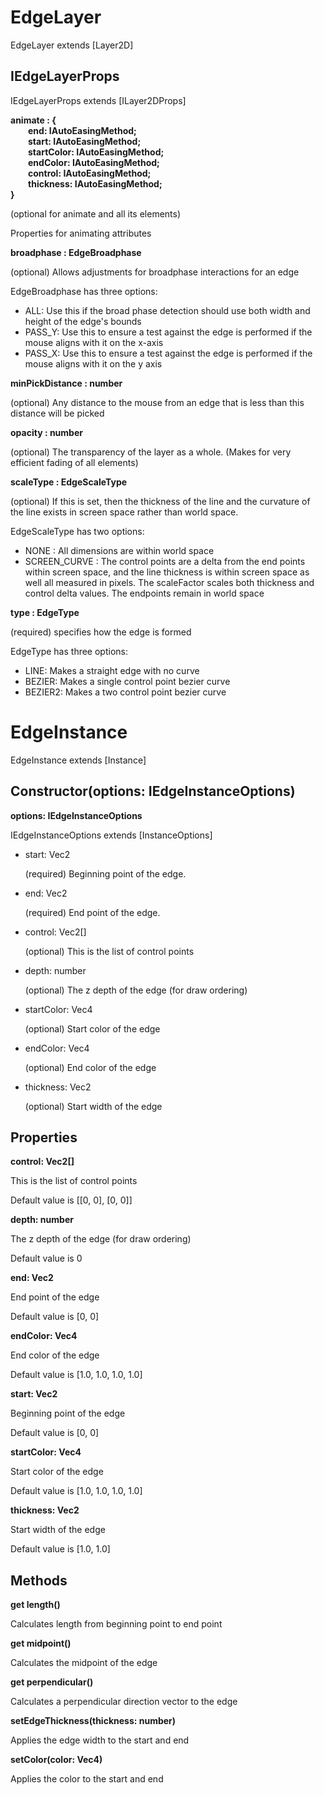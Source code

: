 # EdgeLayer

EdgeLayer extends [Layer2D]

## IEdgeLayerProps

IEdgeLayerProps extends [ILayer2DProps]

**animate : { <br>&emsp;&emsp;end: IAutoEasingMethod<Vec>; <br>&emsp;&emsp;start: IAutoEasingMethod<Vec>; <br>&emsp;&emsp;startColor: IAutoEasingMethod<Vec>; <br>&emsp;&emsp;endColor: IAutoEasingMethod<Vec>; <br>&emsp;&emsp;control: IAutoEasingMethod<Vec>; <br>&emsp;&emsp;thickness: IAutoEasingMethod<Vec>;<br>}**

(optional for animate and all its elements)

Properties for animating attributes

**broadphase : EdgeBroadphase**

(optional) Allows adjustments for broadphase interactions for an edge

EdgeBroadphase has three options:

* ALL: Use this if the broad phase detection should use both width and height of the edge's bounds
* PASS_Y: Use this to ensure a test against the edge is performed if the mouse aligns with it on the x-axis
* PASS_X: Use this to ensure a test against the edge is performed if the mouse aligns with it on the y axis

**minPickDistance : number**

(optional) Any distance to the mouse from an edge that is less than this distance will be picked

**opacity : number**

(optional) The transparency of the layer as a whole. (Makes for very efficient fading of all elements)

**scaleType : EdgeScaleType**

(optional) If this is set, then the thickness of the line and the curvature of the line exists in screen space rather than world space.

EdgeScaleType has two options:

* NONE : All dimensions are within world space
* SCREEN_CURVE : The control points are a delta from the end points within screen space, and the line thickness is within screen space as well all measured in pixels. The scaleFactor scales both thickness and control delta values. The endpoints remain in world space

**type : EdgeType**

(required) specifies how the edge is formed

EdgeType has three options:

* LINE: Makes a straight edge with no curve
* BEZIER: Makes a single control point bezier curve
* BEZIER2: Makes a two control point bezier curve

# EdgeInstance

EdgeInstance extends [Instance]

## Constructor(options: IEdgeInstanceOptions)

**options: IEdgeInstanceOptions**

IEdgeInstanceOptions extends [InstanceOptions]

* start: Vec2

  (required) Beginning point of the edge.

* end: Vec2

  (required) End point of the edge.

* control: Vec2[]

  (optional) This is the list of control points

* depth: number

  (optional) The z depth of the edge (for draw ordering)

* startColor: Vec4

  (optional) Start color of the edge

* endColor: Vec4

  (optional) End color of the edge

* thickness: Vec2

  (optional) Start width of the edge

## Properties

**control: Vec2[]**

This is the list of control points

Default value is [[0, 0], [0, 0]]

**depth: number**

The z depth of the edge (for draw ordering)

Default value is 0

**end: Vec2**

End point of the edge

Default value is [0, 0]

**endColor: Vec4**

End color of the edge

Default value is [1.0, 1.0, 1.0, 1.0]

**start: Vec2**

Beginning point of the edge

Default value is [0, 0]

**startColor: Vec4**

Start color of the edge

Default value is [1.0, 1.0, 1.0, 1.0]

**thickness: Vec2**

Start width of the edge

Default value is [1.0, 1.0]

## Methods

**get length()**

Calculates length from beginning point to end point

**get midpoint()**

Calculates the midpoint of the edge

**get perpendicular()**

Calculates a perpendicular direction vector to the edge

**setEdgeThickness(thickness: number)**

Applies the edge width to the start and end

**setColor(color: Vec4)**

Applies the color to the start and end
